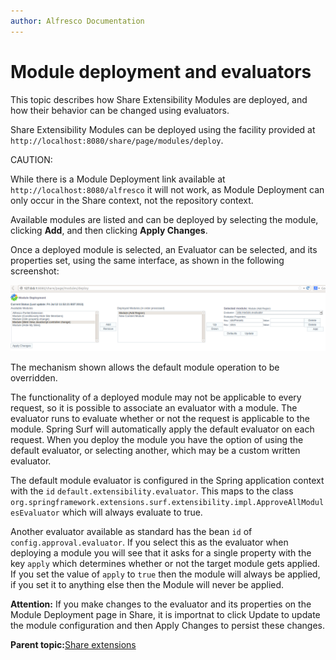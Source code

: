 ```yaml
---
author: Alfresco Documentation
---
```


# Module deployment and evaluators

This topic describes how Share Extensibility Modules are deployed, and how their behavior can be changed using evaluators.

Share Extensibility Modules can be deployed using the facility provided at `http://localhost:8080/share/page/modules/deploy`.

CAUTION:

While there is a Module Deployment link available at `http://localhost:8080/alfresco` it will not work, as Module Deployment can only occur in the Share context, not the repository context.

Available modules are listed and can be deployed by selecting the module, clicking **Add**, and then clicking **Apply Changes**.

Once a deployed module is selected, an Evaluator can be selected, and its properties set, using the same interface, as shown in the following screenshot:

![](../images/dev-extension-share-module-deployment-screenshot-1.png)

The mechanism shown allows the default module operation to be overridden.

The functionality of a deployed module may not be applicable to every request, so it is possible to associate an evaluator with a module. The evaluator runs to evaluate whether or not the request is applicable to the module. Spring Surf will automatically apply the default evaluator on each request. When you deploy the module you have the option of using the default evaluator, or selecting another, which may be a custom written evaluator.

The default module evaluator is configured in the Spring application context with the `id` `default.extensibility.evaluator`. This maps to the class `org.springframework.extensions.surf.extensibility.impl.ApproveAllModulesEvaluator` which will always evaluate to true.

Another evaluator available as standard has the bean `id` of `config.approval.evaluator`. If you select this as the evaluator when deploying a module you will see that it asks for a single property with the key `apply` which determines whether or not the target module gets applied. If you set the value of `apply` to `true` then the module will always be applied, if you set it to anything else then the Module will never be applied.

**Attention:** If you make changes to the evaluator and its properties on the Module Deployment page in Share, it is importnat to click Update to update the module configuration and then Apply Changes to persist these changes.

**Parent topic:**[Share extensions](../concepts/dev-extensions-share.md)

